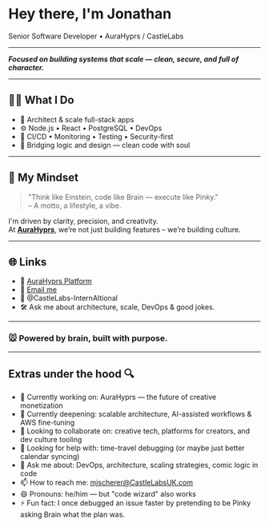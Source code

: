# Hey there, I'm Jonathan

Senior Software Developer • AuraHyprs / CastleLabs

---

***Focused on building systems that scale — clean, secure, and full of character.***

---

## 👨‍💻 What I Do

- 🧬 Architect & scale full-stack apps  
- ⚙️ Node.js • React • PostgreSQL • DevOps  
- 🚨 CI/CD • Monitoring • Testing • Security-first  
- 🎨 Bridging logic and design — clean code with soul

---

## 🧠 My Mindset

> "Think like Einstein, code like Brain — execute like Pinky."  
> – A motto, a lifestyle, a vibe.

I'm driven by clarity, precision, and creativity.  
At **[AuraHyprs](https://aurahyprs.com)**, we’re not just building features – we’re building culture.

---

## 🌐 Links

- 🌟 [AuraHyprs Platform](https://aurahyprs.com)  
- 💼 [Email me](mailto:mjscherer@CastleLabsUK.com)  
- 🧠 @CastleLabs-InternAItional  
- 🛠️ Ask me about architecture, scale, DevOps & good jokes.

---

### 🐭 Powered by brain, built with purpose.

---

## Extras under the hood 🔍

- 🔭 Currently working on: AuraHyprs — the future of creative monetization  
- 🌱 Currently deepening: scalable architecture, AI-assisted workflows & AWS fine-tuning  
- 👯 Looking to collaborate on: creative tech, platforms for creators, and dev culture tooling  
- 🤔 Looking for help with: time-travel debugging (or maybe just better calendar syncing)  
- 💬 Ask me about: DevOps, architecture, scaling strategies, comic logic in code  
- 📫 How to reach me: mjscherer@CastleLabsUK.com
- 😄 Pronouns: he/him — but "code wizard" also works  
- ⚡ Fun fact: I once debugged an issue faster by pretending to be Pinky asking Brain what the plan was.
